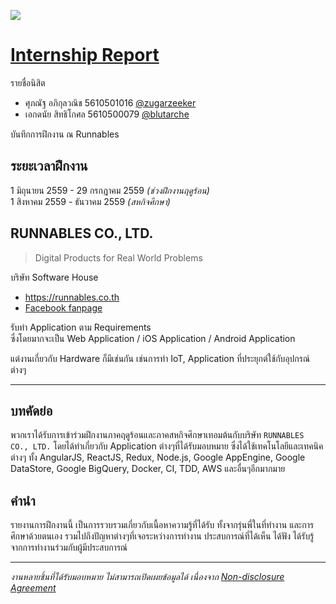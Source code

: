 ![](https://runnables.co.th/img/logo.png)


# [Internship Report](https://github.com/zugarzeeker/internship-report)

รายชื่อนิสิต
* ศุภณัฐ อภิกุลวณิช 5610501016 [@zugarzeeker](https://github.com/zugarzeeker)
* เอกดนัย สิทธิโกศล 5610500079 [@blutarche](https://github.com/blutarche)

บันทึกการฝึกงาน ณ Runnables

## ระยะเวลาฝึกงาน

1 มิถุนายน 2559 - 29 กรกฎาคม 2559 *(ช่วงฝึกงานฤดูร้อน)*  
1 สิงหาคม 2559 - ธันวาคม 2559 *(สหกิจศึกษา)*

## RUNNABLES CO., LTD.

> Digital Products for Real World Problems

บริษัท Software House
* https://runnables.co.th
* [Facebook fanpage](https://www.facebook.com/Runnables/)

รับทำ Application ตาม Requirements  
ซึ่งโดยมากจะเป็น Web Application / iOS Application / Android Application

แต่งานเกี่ยวกับ Hardware ก็มีเช่นกัน เช่นการทำ IoT, Application ที่ประยุกต์ใช้กับอุปกรณ์ต่างๆ

---

## บทคัดย่อ

พวกเราได้รับการเข้าร่วมฝึกงานภาคฤดูร้อนและภาคสหกิจศึกษาเทอมต้นกับบริษัท `RUNNABLES CO., LTD.` โดยได้ทำเกี่ยวกับ Application ต่างๆที่ได้รับมอบหมาย ซึ่งได้ใช้เทคโนโลยีและเทคนิคต่างๆ ทั้ง AngularJS, ReactJS, Redux, Node.js, Google AppEngine, Google DataStore, Google BigQuery, Docker, CI, TDD, AWS และอื่นๆอีกมากมาย

## คำนำ

รายงานการฝึกงานนี้ เป็นการรวบรวมเกี่ยวกับเนื้อหาความรู้ที่ได้รับ ทั้งจากรุ่นพี่ในที่ทำงาน และการศึกษาด้วยตนเอง รวมไปถึงปัญหาต่างๆที่เจอระหว่างการทำงาน ประสบการณ์ที่ได้เห็น ได้ฟัง ได้รับรู้จากการทำงานร่วมกับผู้มีประสบการณ์ 

---

*งานหลายชิ้นที่ได้รับมอบหมาย ไม่สามารถเปิดเผยข้อมูลได้ เนื่องจาก [Non-disclosure Agreement](https://en.wikipedia.org/wiki/Non-disclosure_agreement)*

